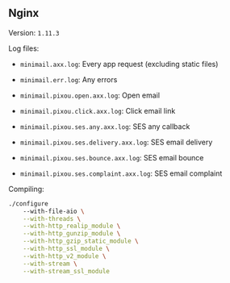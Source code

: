 ## Nginx

Version: `1.11.3`

Log files:

* `minimail.axx.log`: Every app request (excluding static files)
* `minimail.err.log`: Any errors

* `minimail.pixou.open.axx.log`: Open email
* `minimail.pixou.click.axx.log`: Click email link

* `minimail.pixou.ses.any.axx.log`: SES any callback
* `minimail.pixou.ses.delivery.axx.log`: SES email delivery
* `minimail.pixou.ses.bounce.axx.log`: SES email bounce
* `minimail.pixou.ses.complaint.axx.log`: SES email complaint


Compiling:

```bash
./configure
    --with-file-aio \
    --with-threads \
    --with-http_realip_module \
    --with-http_gunzip_module \
    --with-http_gzip_static_module \
    --with-http_ssl_module \
    --with-http_v2_module \
    --with-stream \
    --with-stream_ssl_module
 ```
